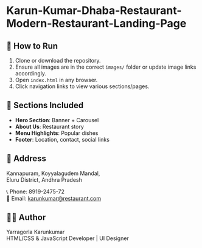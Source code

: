 # Karun-Kumar-Dhaba-Restaurant-Modern-Restaurant-Landing-Page

## 🚀 How to Run
1. Clone or download the repository.
2. Ensure all images are in the correct `images/` folder or update image links accordingly.
3. Open `index.html` in any browser.
4. Click navigation links to view various sections/pages.

## 📌 Sections Included
- **Hero Section**: Banner + Carousel
- **About Us**: Restaurant story
- **Menu Highlights**: Popular dishes
- **Footer**: Location, contact, social links

## 📍 Address
Kannapuram, Koyyalagudem Mandal,  
Eluru District, Andhra Pradesh  

📞 Phone: 8919-2475-72  
📧 Email: karunkumar@restaurant.com  

## 👨‍🍳 Author
Yarragorla Karunkumar  
HTML/CSS & JavaScript Developer | UI Designer

